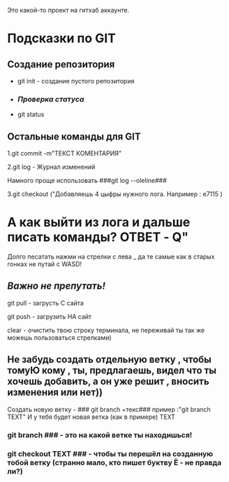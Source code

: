 Это какой-то проект на гитхаб аккаунте.

# Подсказки по GIT

## **Создание репозитория**

* git init - создание пустого репозитория

* ### *Проверка статуса*

* git status

## Остальные команды для GIT ##

1.git commit -m"ТЕКСТ КОМЕНТАРИЯ"

2.git log - Журнал изменений 

Намного проще использовать ###git log --oleline###

3.git checkout ("Добавляешь 4 цыфры нужного лога. Например : e7115 )

# А как выйти из лога и дальше писать команды? ОТВЕТ - Q"

Долго песатать нажми на стрелки с лева _ да те самые как в старых гонках не путай с WASD!

## *Важно не препутать!*

git pull - загрусть С сайта

git push - загрузить НА сайт

clear - очистить твою строку терминала, не переживай ты так же можешь пользоваться стрелками)

## Не забудь создать отдельную ветку , чтобы томуЮ кому , ты, предлагаешь, видел что ты хочешь добавить, а он уже решит , вносить изменения или нет))

Создать новую ветку - ### git branch +текс### пример :"git branch TEXT" И у тебя будет новая ветка (как в примере) TEXT

### git branch ### - это на какой ветке ты находишься!

### git checkout TEXT ### - чтобы ты перешёл на созданную тобой ветку (странно мало, кто пишет буктву Ё - не правда ли?)

